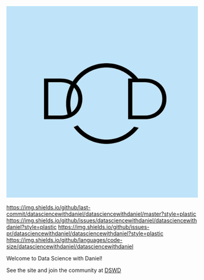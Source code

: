 
![](/source/images/logo.png)

https://img.shields.io/github/last-commit/datasciencewithdaniel/datasciencewithdaniel/master?style=plastic https://img.shields.io/github/issues/datasciencewithdaniel/datasciencewithdaniel?style=plastic https://img.shields.io/github/issues-pr/datasciencewithdaniel/datasciencewithdaniel?style=plastic https://img.shields.io/github/languages/code-size/datasciencewithdaniel/datasciencewithdaniel

Welcome to Data Science with Daniel!

See the site and join the community at [DSWD](https://www.datasciencewithdaniel.com.au)
